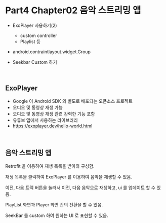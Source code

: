 # Part4 Chapter02 음악 스트리밍 앱

- ExoPlayer 사용하기(2)

  - custom controller
  - Playlist 등

- android.contraintlayout.widget.Group
- Seekbar Custom 하기

<br/>

## ExoPlayer

- Google 이 Android SDK 와 별도로 배포되는 오픈소스 프로젝트
- 오디오 및 동영상 재생 가능
- 오디오 및 동영상 재생 관련 강력한 기능 포함
- 유튜브 앱에서 사용하는 라이브러리
- https://exoplayer.dev/hello-world.html

<br/>

## 음악 스트리밍 앱

Retrofit 을 이용하여 재생 목록을 받아와 구성함.

재생 목록을 클릭하여 ExoPlayer 를 이용하여 음악을 재생할 수 있음.

이전, 다음 트랙 버튼을 눌러서 이전, 다음 음악으로 재생하고, ui 를 업데이트 할 수 있음.

PlayList 화면과 Player 화면 간의 전환을 할 수 있음.

SeekBar 를 custom 하여 원하는 UI 로 표현할 수 있음.
